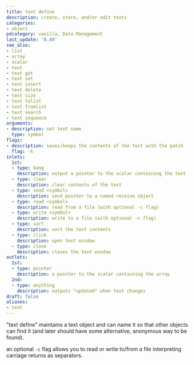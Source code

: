 ```yaml
---
title: text define
description: create, store, and/or edit texts
categories:
- object
pdcategory: vanilla, Data Management
last_update: '0.49'
see_also:
- list
- array
- scalar
- text
- text get
- text set
- text insert
- text delete
- text size
- text tolist
- text fromlist
- text search
- text sequence
arguments:
- description: set text name
  type: symbol
flags:
- description: saves/keeps the contents of the text with the patch
  flag: -k
inlets:
  1st:
  - type: bang
    description: output a pointer to the scalar containing the text
  - type: clear
    description: clear contents of the text
  - type: send <symbol>
    description: send pointer to a named receive object
  - type: read <symbol>
    description: read from a file (with optional -c flag)
  - type: write <symbol>
    description: write to a file (with optional -c flag)
  - type: sort
    description: sort the text contents
  - type: click
    description: open text window
  - type: close
    description: closes the text window
outlets:
  1st:
  - type: pointer
    description: a pointer to the scalar containing the array
  2nd:
  - type: anything
    description: outputs "updated" when text changes
draft: false
aliases:
- text
---
```

"text define" maintains a text object and can name it so that other objects can find it (and later should have some alternative, anonymous way to be found).

an optional `-c` flag allows you to read or write to/from a file interpreting carriage returns as separators.
